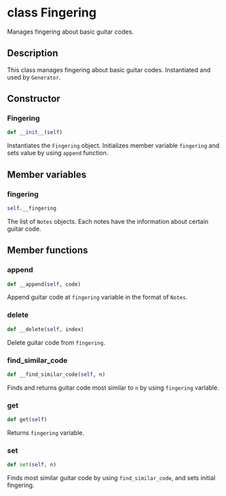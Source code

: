# class Fingering

Manages fingering about basic guitar codes.

## Description

This class manages fingering about basic guitar codes. Instantiated and used by `Generator`.

## Constructor

### Fingering
```py
def __init__(self)
```

Instantiates the `Fingering` object. Initializes member variable `fingering` and sets value by using `append` function.

## Member variables

### fingering
```py
self.__fingering
```

The list of `Notes` objects. Each notes have the information about certain guitar code.

## Member functions

### append
```py
def __append(self, code)
```

Append guitar code at `fingering` variable in the format of `Notes`.

### delete
```py
def __delete(self, index)
```

Delete guitar code from `fingering`.

### find_similar_code
```py
def __find_similar_code(self, n)
```
Finds and returns guitar code most similar to `n` by using `fingering` varlable.


### get
```py
def get(self)
```

Returns `fingering` variable.

### set
```py
def set(self, n)
```

Finds most similar guitar code by using `find_similar_code`, and sets initial fingering.
